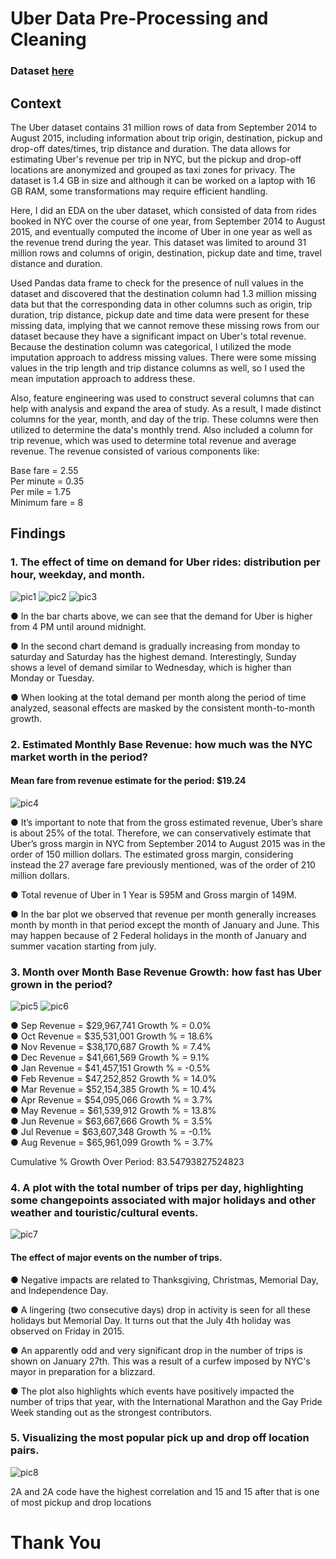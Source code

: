 # Uber Data Pre-Processing and Cleaning
### Dataset [here](https://drive.google.com/file/d/1RanVuV9ITFB-1aQ4-Pv30DA9oSepmd2x/view?usp=sharing)

## Context
The Uber dataset contains 31 million rows of data from September 2014 to August
2015, including information about trip origin, destination, pickup and drop-off
dates/times, trip distance and duration. The data allows for estimating Uber's revenue
per trip in NYC, but the pickup and drop-off locations are anonymized and grouped as
taxi zones for privacy. The dataset is 1.4 GB in size and although it can be worked on a
laptop with 16 GB RAM, some transformations may require efficient handling.  

Here, I did an EDA on the uber dataset, which consisted of data from rides booked in
NYC over the course of one year, from September 2014 to August 2015, and eventually
computed the income of Uber in one year as well as the revenue trend during the year.
This dataset was limited to around 31 million rows and columns of origin, destination,
pickup date and time, travel distance and duration.  

Used Pandas data frame to check for the presence of null values in the dataset and
discovered that the destination column had 1.3 million missing data but that the
corresponding data in other columns such as origin, trip duration, trip distance, pickup
date and time data were present for these missing data, implying that we cannot
remove these missing rows from our dataset because they have a significant impact on
Uber's total revenue. Because the destination column was categorical, I utilized the
mode imputation approach to address missing values. There were some missing values
in the trip length and trip distance columns as well, so I used the mean imputation
approach to address these.  

Also, feature engineering was used to construct several columns that can help with
analysis and expand the area of study. As a result, I made distinct columns for the year,
month, and day of the trip. These columns were then utilized to determine the data's
monthly trend. Also included a column for trip revenue, which was used to determine
total revenue and average revenue. The revenue consisted of various components like:  

Base fare = 2.55  
Per minute = 0.35  
Per mile = 1.75  
Minimum fare = 8  

## Findings
### 1. The effect of time on demand for Uber rides: distribution per hour, weekday, and month.
![pic1](https://github.com/Devankit2022/Uber-Data-Analysis/blob/main/img/pic1.jpg)
![pic2](https://github.com/Devankit2022/Uber-Data-Analysis/blob/main/img/pic2.jpg)
![pic3](https://github.com/Devankit2022/Uber-Data-Analysis/blob/main/img/pic3.jpg)

● In the bar charts above, we can see that the demand for Uber is higher from 4 PM until around midnight.  
  
● In the second chart demand is gradually increasing from monday to saturday and Saturday has the highest demand. Interestingly, Sunday shows a level of demand similar to Wednesday, which is higher than Monday or Tuesday.  
  
● When looking at the total demand per month along the period of time analyzed, seasonal effects are masked by the consistent month-to-month growth.  

### 2. Estimated Monthly Base Revenue: how much was the NYC market worth in the period?
#### Mean fare from revenue estimate for the period: $19.24
![pic4](https://github.com/Devankit2022/Uber-Data-Analysis/blob/main/img/pic4.jpg)

● It’s important to note that from the gross estimated revenue, Uber’s share is about 25% of the total. Therefore, we can conservatively estimate that Uber’s gross margin in NYC from September 2014 to August 2015 was in the order of 150 million dollars. The estimated
gross margin, considering instead the 27 average fare previously mentioned, was of the order of 210 million dollars.  

● Total revenue of Uber in 1 Year is 595M and Gross margin of 149M.  

● In the bar plot we observed that revenue per month generally increases month by month in that period except the month of January and June. This may happen because of 2 Federal holidays in the month of January and summer vacation starting from july.  

### 3. Month over Month Base Revenue Growth: how fast has Uber grown in the period?
![pic5](https://github.com/Devankit2022/Uber-Data-Analysis/blob/main/img/pic6.jpg)
![pic6](https://github.com/Devankit2022/Uber-Data-Analysis/blob/main/img/pic5.jpg)

● Sep Revenue = $29,967,741 Growth % = 0.0%  
● Oct Revenue = $35,531,001 Growth % = 18.6%  
● Nov Revenue = $38,170,687 Growth % = 7.4%  
● Dec Revenue = $41,661,569 Growth % = 9.1%  
● Jan Revenue = $41,457,151 Growth % = -0.5%  
● Feb Revenue = $47,252,852 Growth % = 14.0%  
● Mar Revenue = $52,154,385 Growth % = 10.4%  
● Apr Revenue = $54,095,066 Growth % = 3.7%  
● May Revenue = $61,539,912 Growth % = 13.8%  
● Jun Revenue = $63,667,666 Growth % = 3.5%  
● Jul Revenue = $63,607,348 Growth % = -0.1%  
● Aug Revenue = $65,961,099 Growth % = 3.7%  

Cumulative % Growth Over Period: 83.54793827524823

### 4. A plot with the total number of trips per day, highlighting some changepoints associated with major holidays and other weather and touristic/cultural events.
![pic7](https://github.com/Devankit2022/Uber-Data-Analysis/blob/main/img/pic8.png)

#### The effect of major events on the number of trips.
● Negative impacts are related to Thanksgiving, Christmas, Memorial Day, and Independence Day.  

● A lingering (two consecutive days) drop in activity is seen for all these holidays but Memorial Day. It turns out that the July 4th holiday was observed on Friday in 2015.  

● An apparently odd and very significant drop in the number of trips is shown on January 27th. This was a result of a curfew imposed by NYC's mayor in preparation for a blizzard.  

● The plot also highlights which events have positively impacted the number of trips that year, with the International Marathon and the Gay Pride Week standing out as the strongest contributors.  

### 5. Visualizing the most popular pick up and drop off location pairs.
![pic8](https://github.com/Devankit2022/Uber-Data-Analysis/blob/main/img/pic7.png)

2A and 2A code have the highest correlation and 15 and 15 after that is one of most pickup and drop locations

# Thank You
